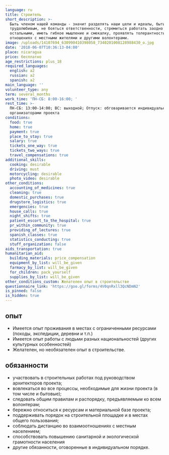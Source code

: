 ```yaml
---
language: ru
title: Строитель
short_description: >-
  Быть членом нашей команды - значит разделять наши цели и идеалы, быть
  трудолюбивым, не бояться ответственности, стремиться работать заодно с
  остальными, иметь гибкое мышление и смекалку, проявлять толерантность в
  отношениях с местными жителями и другими волонтерами.
image: /uploads/14107694_630990410398058_7340201008128988430_o.jpg
date: '2018-06-07T10:36:13-04:00'
place: nicaragua
price: бесплатно
age_restrictions: plus_18
required_languages:
  english: a2
  russian: a2
  spanish: a2
main_language: ''
volunteer_type: any
term: several_months
work_time: 'ПН-СБ: 8:00-16:00; '
rest_time: >-
  ПН-СБ: 13:00-14:00; ВС: выходной; Отпуск: обговаривается индивидуально с
  организаторами проекта
conditions:
  food: true
  home: true
  payment: true
  place_to_stay: true
  salary: true
  tickets_one_way: true
  tickets_two_ways: true
  travel_compensations: true
additional_skills:
  cooking: desirable
  driving: must
  motorcycling: desirable
  photo_video: desirable
other_conditions:
  accounting_of_medicines: true
  cleaning: true
  domestic_purchases: true
  drugstore_logistics: true
  emergencies: true
  house_calls: true
  night_shifts: true
  patient_escort_to_the_hospital: true
  pr_within_community: true
  providing_of_lectures: true
  spanish_classes: true
  statistics_conducting: true
  stuff_organization: false
aids_transportation: true
humanitarian_aid:
  building_materials: price_compensation
  equipment_by_list: will_be_given
  farmacy_by_list: will_be_given
  for_children: pack_yourself
  supplies_by_list: will_be_given
other_conditions_custom: Желателен опыт в строительстве
questionnaire_link: 'https://goo.gl/forms/4V0qnRxll3QcNDmN2'
is_pinned: false
is_hidden: true
---
```

## опыт

* Имеется опыт проживания в местах с ограниченными ресурсами (походы, экспедиции, деревни и т.п.)
* Имеется опыт работы с людьми разных национальностей (других культурных особенностей)
* Желателен, но необязателен опыт в строительстве.

## обязанности

* участвовать в строительных работах под руководством архитекторов проекта;
* вовлекаться во все процессы, необходимые для жизни проекта (в том числе и бытовые);
* следовать общим правилам и распорядку, предъявляемым ко всем волонтерам;
* бережно относиться к ресурсам и материальной базе проекта;
* поддерживать порядок на строительной площадке и в местах общего пользования;
* соблюдать дистанцию во взаимоотношениях с местным населением;
* способствовать повышению санитарной и экологической грамотности населения
* другие обязанности, оговоренные в индивидуальном порядке.
